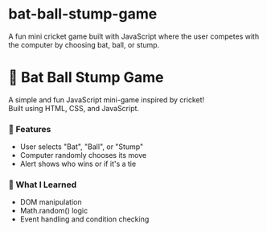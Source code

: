 # bat-ball-stump-game
A fun mini cricket game built with JavaScript where the user competes with the computer by choosing bat, ball, or stump.
# 🏏 Bat Ball Stump Game

A simple and fun JavaScript mini-game inspired by cricket!  
Built using HTML, CSS, and JavaScript.

### 🔹 Features
- User selects "Bat", "Ball", or "Stump"
- Computer randomly chooses its move
- Alert shows who wins or if it's a tie

### 🧠 What I Learned
- DOM manipulation
- Math.random() logic
- Event handling and condition checking




